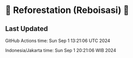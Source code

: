 
# 🌳 Reforestation (Reboisasi) 🌲

## Last Updated

GitHub Actions time: Sun Sep  1 13:21:06 UTC 2024

Indonesia/Jakarta time: Sun Sep  1 20:21:06 WIB 2024
